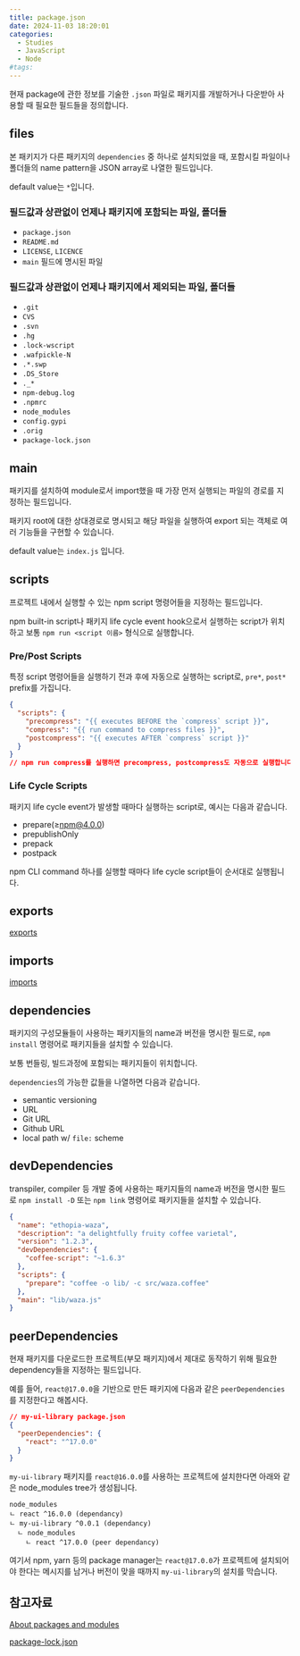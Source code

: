 ```yaml
---
title: package.json
date: 2024-11-03 18:20:01
categories:
  - Studies
  - JavaScript
  - Node
#tags:
---
```

현재 package에 관한 정보를 기술한 `.json` 파일로 패키지를 개발하거나 다운받아 사용할 때 필요한 필드들을 정의합니다.

## files

본 패키지가 다른 패키지의 `dependencies` 중 하나로 설치되었을 때, 포함시킬 파일이나 폴더들의 name pattern을 JSON array로 나열한 필드입니다.

default value는 `*`입니다.

### 필드값과 상관없이 언제나 패키지에 포함되는 파일, 폴더들

- `package.json`
- `README.md`
- `LICENSE`, `LICENCE`
- `main` 필드에 명시된 파일

### 필드값과 상관없이 언제나 패키지에서 제외되는 파일, 폴더들

- `.git`
- `CVS`
- `.svn`
- `.hg`
- `.lock-wscript`
- `.wafpickle-N`
- `.*.swp`
- `.DS_Store`
- `._*`
- `npm-debug.log`
- `.npmrc`
- `node_modules`
- `config.gypi`
- `.orig`
- `package-lock.json`

## main

패키지를 설치하여 module로서 import했을 때 가장 먼저 실행되는 파일의 경로를 지정하는 필드입니다.

패키지 root에 대한 상대경로로 명시되고 해당 파일을 실행하여 export 되는 객체로 여러 기능들을 구현할 수 있습니다.

default value는 `index.js` 입니다.

## scripts

프로젝트 내에서 실행할 수 있는 npm script 명령어들을 지정하는 필드입니다.

npm built-in script나 패키지 life cycle event hook으로서 실행하는 script가 위치하고 보통 `npm run <script 이름>` 형식으로 실행합니다.

### Pre/Post Scripts

특정 script 명령어들을 실행하기 전과 후에 자동으로 실행하는 script로, `pre*`, `post*` prefix를 가집니다.

```json
{
  "scripts": {
    "precompress": "{{ executes BEFORE the `compress` script }}",
    "compress": "{{ run command to compress files }}",
    "postcompress": "{{ executes AFTER `compress` script }}"
  }
}
// npm run compress를 실행하면 precompress, postcompress도 자동으로 실행합니다.
```

### Life Cycle Scripts

패키지 life cycle event가 발생할 때마다 실행하는 script로, 예시는 다음과 같습니다.

- prepare(≥npm@4.0.0)
- prepublishOnly
- prepack
- postpack

npm CLI command 하나를 실행할 때마다 life cycle script들이 순서대로 실행됩니다.

## exports

[exports](../package/package_exports.md)

## imports

[imports](../package/package_imports.md)

## dependencies

패키지의 구성모듈들이 사용하는 패키지들의 name과 버전을 명시한 필드로, `npm install` 명령어로 패키지들을 설치할 수 있습니다.

보통 번들링, 빌드과정에 포함되는 패키지들이 위치합니다.

`dependencies`의 가능한 값들을 나열하면 다음과 같습니다.

- semantic versioning
- URL
- Git URL
- Github URL
- local path w/ `file:` scheme

## devDependencies

transpiler, compiler 등 개발 중에 사용하는 패키지들의 name과 버전을 명시한 필드로 `npm install -D` 또는 `npm link` 명령어로 패키지들을 설치할 수 있습니다.

```json
{
  "name": "ethopia-waza",
  "description": "a delightfully fruity coffee varietal",
  "version": "1.2.3",
  "devDependencies": {
    "coffee-script": "~1.6.3"
  },
  "scripts": {
    "prepare": "coffee -o lib/ -c src/waza.coffee"
  },
  "main": "lib/waza.js"
}
```

## peerDependencies

현재 패키지를 다운로드한 프로젝트(부모 패키지)에서 제대로 동작하기 위해 필요한 dependency들을 지정하는 필드입니다.

예를 들어, `react@17.0.0`을 기반으로 만든 패키지에 다음과 같은 `peerDependencies`를 지정한다고 해봅시다.

```json
// my-ui-library package.json
{
  "peerDependencies": {
    "react": "^17.0.0"
  }
}
```

`my-ui-library` 패키지를 `react@16.0.0`를 사용하는 프로젝트에 설치한다면 아래와 같은 node_modules tree가 생성됩니다.

```text
node_modules
ㄴ react ^16.0.0 (dependancy)
ㄴ my-ui-library ^0.0.1 (dependancy)
  ㄴ node_modules
    ㄴ react ^17.0.0 (peer dependancy)
```

여기서 npm, yarn 등의 package manager는 `react@17.0.0`가 프로젝트에 설치되어야 한다는 메시지를 남거나 버전이 맞을 때까지 `my-ui-library`의 설치를 막습니다.

## 참고자료

[About packages and modules](https://docs.npmjs.com/about-packages-and-modules)

[package-lock.json](https://docs.npmjs.com/cli/v8/configuring-npm/package-lock-json)

